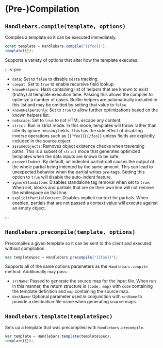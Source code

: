 # (Pre-)Compilation

## `Handlebars.compile(template, options)`

Compiles a template so it can be executed immediately.

```js
const template = Handlebars.compile("{{foo}}");
template({});
```

Supports a variety of options that alter how the template executes.

::: v-pre

- `data`: Set to `false` to disable `@data` tracking.
- `compat`: Set to `true` to enable recursive field lookup.
- `knownHelpers`: Hash containing list of helpers that are known to exist (truthy) at template execution time. Passing
  this allows the compiler to optimize a number of cases. Builtin helpers are automatically included in this list and
  may be omitted by setting that value to `false`.
- `knownHelpersOnly`: Set to `true` to allow further optimizations based on the known helpers list.
- `noEscape`: Set to `true` to not HTML escape any content.
- `strict`: Run in strict mode. In this mode, templates will throw rather than silently ignore missing fields. This has
  the side effect of disabling inverse operations such as `{{^foo}}{{/foo}}` unless fields are explicitly included in
  the source object.
- `assumeObjects`: Removes object existence checks when traversing paths. This is a subset of `strict` mode that
  generates optimized templates when the data inputs are known to be safe.
- `preventIndent`: By default, an indented partial-call causes the output of the whole partial being indented by the
  same amount. This can lead to unexpected behavior when the partial writes `pre`-tags. Setting this option to `true`
  will disable the auto-indent feature.
- `ignoreStandalone`: Disables standalone tag removal when set to `true`. When set, blocks and partials that are on
  their own line will not remove the whitespace on that line.
- `explicitPartialContext`: Disables implicit context for partials. When enabled, partials that are not passed a context
  value will execute against an empty object.

:::

## `Handlebars.precompile(template, options)`

Precompiles a given template so it can be sent to the client and executed without compilation.

```js
var templateSpec = Handlebars.precompile("{{foo}}");
```

Supports all of the same options parameters as the `Handlebars.compile` method. Additionally may pass:

- `srcName`: Passed to generate the source map for the input file. When run in this manner, the return structure is
  `{code, map}` with `code` containing the template definition and `map` containing the source map.
- `destName`: Optional parameter used in conjunction with `srcName` to provide a destination file name when generating
  source maps.

## `Handlebars.template(templateSpec)`

Sets up a template that was precompiled with `Handlebars.precompile`.

```js
var template = Handlebars.template(templateSpec);
template({});
```
